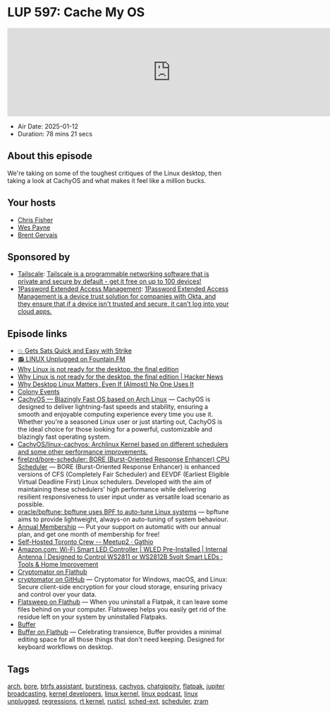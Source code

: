# LUP 597: Cache My OS

<iframe src="https://player.fireside.fm/v2/RUkczH-V+GjJcmKYM?theme=dark" width="740" height="200" frameborder="0" scrolling="no"></iframe>

* Air Date: 2025-01-12
* Duration: 78 mins 21 secs

## About this episode

We're taking on some of the toughest critiques of the Linux desktop, then taking a look at CachyOS and what makes it feel like a million bucks.

## Your hosts
* [Chris Fisher](https://linuxunplugged.com/hosts/chrislas)
* [Wes Payne](https://linuxunplugged.com/hosts/wes)
* [Brent Gervais](https://linuxunplugged.com/hosts/brent)

## Sponsored by

  * [Tailscale](http://tailscale.com/linuxunplugged): [Tailscale is a programmable networking software that is private and secure by default - get it free on up to 100 devices!](http://tailscale.com/linuxunplugged)
  * [1Password Extended Access Management](https://1password.com/unplugged): [1Password Extended Access Management is a device trust solution for companies with Okta, and they ensure that if a device isn't trusted and secure, it can't log into your cloud apps.](https://1password.com/unplugged)



## Episode links

  * [💥 Gets Sats Quick and Easy with Strike](https://strike.me/ "💥 Gets Sats Quick and Easy with Strike")
  * [📻 LINUX Unplugged on Fountain.FM](https://www.fountain.fm/show/dWiuBeqpDSM86AwXRXov "📻 LINUX Unplugged  on Fountain.FM")
  * [Why Linux is not ready for the desktop, the final edition](https://itvision.altervista.org/why.linux.is.not.ready.for.the.desktop.final.html "Why Linux is not ready for the desktop, the final edition")
  * [Why Linux is not ready for the desktop, the final edition | Hacker News](https://news.ycombinator.com/item?id=42554218 "Why Linux is not ready for the desktop, the final edition | Hacker News")
  * [Why Desktop Linux Matters, Even If (Almost) No One Uses It](https://www.howtogeek.com/why-desktop-linux-matters-even-if-no-one-uses-it/ "Why Desktop Linux Matters, Even If \(Almost\) No One Uses It")
  * [Colony Events](https://colonyevents.com/events/ "Colony Events")
  * [CachyOS — Blazingly Fast OS based on Arch Linux](https://cachyos.org/ "CachyOS — Blazingly Fast OS based on Arch Linux") — CachyOS is designed to deliver lightning-fast speeds and stability, ensuring a smooth and enjoyable computing experience every time you use it. Whether you're a seasoned Linux user or just starting out, CachyOS is the ideal choice for those looking for a powerful, customizable and blazingly fast operating system.
  * [CachyOS/linux-cachyos: Archlinux Kernel based on different schedulers and some other performance improvements.](https://github.com/CachyOS/linux-cachyos "CachyOS/linux-cachyos: Archlinux Kernel based on different schedulers and some other performance improvements.")
  * [firelzrd/bore-scheduler: BORE (Burst-Oriented Response Enhancer) CPU Scheduler](https://github.com/firelzrd/bore-scheduler "firelzrd/bore-scheduler: BORE \(Burst-Oriented Response Enhancer\) CPU Scheduler") — BORE (Burst-Oriented Response Enhancer) is enhanced versions of CFS (Completely Fair Scheduler) and EEVDF (Earliest Eligible Virtual Deadline First) Linux schedulers. Developed with the aim of maintaining these schedulers' high performance while delivering resilient responsiveness to user input under as versatile load scenario as possible.
  * [oracle/bpftune: bpftune uses BPF to auto-tune Linux systems](https://github.com/oracle/bpftune "oracle/bpftune: bpftune uses BPF to auto-tune Linux systems") — bpftune aims to provide lightweight, always-on auto-tuning of system behaviour.
  * [Annual Membership](https://jupitersignal.memberful.com/checkout?plan=117630 "Annual Membership") — Put your support on automatic with our annual plan, and get one month of membership for free!
  * [Self-Hosted Toronto Crew -- Meetup2 · Gathio](https://gath.io/ERFPzgb6hN7evw63StL0k "Self-Hosted Toronto Crew -- Meetup2 · Gathio")
  * [Amazon.com: Wi-Fi Smart LED Controller | WLED Pre-Installed | Internal Antenna | Designed to Control WS2811 or WS2812B 5volt Smart LEDs : Tools & Home Improvement](https://www.amazon.com/gp/product/B0BPYR92YP/ref=ppx_yo_dt_b_search_asin_title?ie=UTF8&psc=1 "Amazon.com: Wi-Fi Smart LED Controller | WLED Pre-Installed | Internal Antenna | Designed to Control WS2811 or WS2812B 5volt Smart LEDs : Tools & Home Improvement")
  * [Cryptomator on Flathub](https://flathub.org/apps/org.cryptomator.Cryptomator "Cryptomator on Flathub")
  * [cryptomator on GitHub](https://github.com/cryptomator/cryptomator "cryptomator on GitHub") — Cryptomator for Windows, macOS, and Linux: Secure client-side encryption for your cloud storage, ensuring privacy and control over your data.
  * [Flatsweep on Flathub](https://flathub.org/apps/io.github.giantpinkrobots.flatsweep "Flatsweep on Flathub") — When you uninstall a Flatpak, it can leave some files behind on your computer. Flatsweep helps you easily get rid of the residue left on your system by uninstalled Flatpaks.
  * [Buffer](https://gitlab.gnome.org/cheywood/buffer "Buffer")
  * [Buffer on Flathub](https://flathub.org/apps/org.gnome.gitlab.cheywood.Buffer "Buffer on Flathub") — Celebrating transience, Buffer provides a minimal editing space for all those things that don't need keeping. Designed for keyboard workflows on desktop.



## Tags

[arch](https://linuxunplugged.com/tags/arch), [bore](https://linuxunplugged.com/tags/bore), [btrfs assistant](https://linuxunplugged.com/tags/btrfs%20assistant), [burstiness](https://linuxunplugged.com/tags/burstiness), [cachyos](https://linuxunplugged.com/tags/cachyos), [chatgippity](https://linuxunplugged.com/tags/chatgippity), [flatpak](https://linuxunplugged.com/tags/flatpak), [jupiter broadcasting](https://linuxunplugged.com/tags/jupiter%20broadcasting), [kernel developers](https://linuxunplugged.com/tags/kernel%20developers), [linux kernel](https://linuxunplugged.com/tags/linux%20kernel), [linux podcast](https://linuxunplugged.com/tags/linux%20podcast), [linux unplugged](https://linuxunplugged.com/tags/linux%20unplugged), [regressions](https://linuxunplugged.com/tags/regressions), [rt kernel](https://linuxunplugged.com/tags/rt%20kernel), [rusticl](https://linuxunplugged.com/tags/rusticl), [sched-ext](https://linuxunplugged.com/tags/sched-ext), [scheduler](https://linuxunplugged.com/tags/scheduler), [zram](https://linuxunplugged.com/tags/zram)